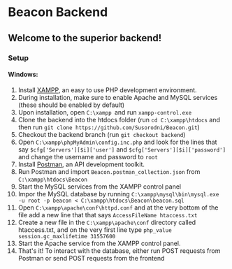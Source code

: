 # Beacon Backend
## Welcome to the superior backend!
### Setup
#### Windows:
1. Install <a href="https://www.apachefriends.org/index.html">XAMPP</a>, an easy to use PHP development environment.
2. During installation, make sure to enable Apache and MySQL services (these should be enabled by default)
3. Upon installation, open `C:\xampp `and run `xampp-control.exe`
4. Clone the backend into the htdocs folder (run `cd C:\xampp\htdocs` and then run `git clone https://github.com/Susorodni/Beacon.git`)
5. Checkout the backend branch (run `git checkout backend`)
6. Open `C:\xampp\phpMyAdmin\config.inc.php` and look for the lines that say `$cfg['Servers'][$i]['user']` and `$cfg['Servers'][$i]['password']` and change the username and password to `root`
7. Install <a href="https://www.postman.com/">Postman</a>, an API development toolkit.
8. Run Postman and import `Beacon.postman_collection.json` from `C:\xampp\htdocs\Beacon`
9.  Start the MySQL services from the XAMPP control panel
10. Impor the MySQL database by running `C:\xampp\mysql\bin\mysql.exe  -u root -p beacon < C:\xampp\htdocs\Beacon\beacon.sql`
11. Open `C:\xampp\apache\conf\httpd.conf` and at the very bottom of the file add a new line that that says `AccessFileName htaccess.txt`
12. Create a new file in the `C:\xampp\apache\conf` directory called htaccess.txt, and on the very first line type `php_value session.gc_maxlifetime 31557600`
13. Start the Apache service from the XAMPP control panel.
14. That's it! To interact with the database, either run POST requests from Postman or send POST requests from the frontend

